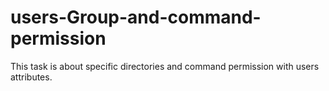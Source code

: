 # users-Group-and-command-permission
This task is about specific directories and command permission with users attributes.
